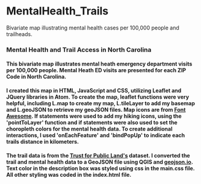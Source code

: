 # MentalHealth_Trails
Bivariate map illustrating mental health cases per 100,000 people and trailheads.

### Mental Health and Trail Access in North Carolina


#### This bivariate map illustrates mental heath emergency department visits per 100,000 people. Mental Heath ED visits are presented for each ZIP Code in North Carolina. 

#### I created this map in HTML, JavaScript and CSS, utilizing Leaflet and JQuery libraries in Atom. To create the map, leaflet functions were very helpful, including L.map to create my map, L.tileLayer to add my basemap and L.geoJSON to retrieve my geoJSON files. Map icons are from [Font Awesome](https://fontawesome.com/). If statements were used to add my hiking icons, using the 'pointToLayer' function and if statements were also used to set the choropleth colors for the mental health data. To create additional interactions, I used 'onEachFeature' and 'bindPopUp' to indicate each trails distance in kilometers. 

#### The trail data is from the [Trust for Public Land's](https://www.tpl.org/parkserve/downloads) dataset. I converted the trail and mental health data to a GeoJSON file using QGIS and [geojson.io](https://geojson.io/#map=2/20.0/0.0). Text color in the description box was styled using css in the main.css file. All other styling was coded in the index.html file.

